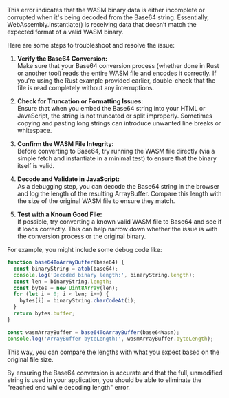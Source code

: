 This error indicates that the WASM binary data is either incomplete or corrupted when it's being decoded from the Base64 string. Essentially, WebAssembly.instantiate() is receiving data that doesn’t match the expected format of a valid WASM binary.

Here are some steps to troubleshoot and resolve the issue:

1. **Verify the Base64 Conversion:**  
   Make sure that your Base64 conversion process (whether done in Rust or another tool) reads the entire WASM file and encodes it correctly. If you're using the Rust example provided earlier, double-check that the file is read completely without any interruptions.

2. **Check for Truncation or Formatting Issues:**  
   Ensure that when you embed the Base64 string into your HTML or JavaScript, the string is not truncated or split improperly. Sometimes copying and pasting long strings can introduce unwanted line breaks or whitespace.

3. **Confirm the WASM File Integrity:**  
   Before converting to Base64, try running the WASM file directly (via a simple fetch and instantiate in a minimal test) to ensure that the binary itself is valid.

4. **Decode and Validate in JavaScript:**  
   As a debugging step, you can decode the Base64 string in the browser and log the length of the resulting ArrayBuffer. Compare this length with the size of the original WASM file to ensure they match.

5. **Test with a Known Good File:**  
   If possible, try converting a known valid WASM file to Base64 and see if it loads correctly. This can help narrow down whether the issue is with the conversion process or the original binary.

For example, you might include some debug code like:

```js
function base64ToArrayBuffer(base64) {
  const binaryString = atob(base64);
  console.log('Decoded binary length:', binaryString.length);
  const len = binaryString.length;
  const bytes = new Uint8Array(len);
  for (let i = 0; i < len; i++) {
    bytes[i] = binaryString.charCodeAt(i);
  }
  return bytes.buffer;
}

const wasmArrayBuffer = base64ToArrayBuffer(base64Wasm);
console.log('ArrayBuffer byteLength:', wasmArrayBuffer.byteLength);
```

This way, you can compare the lengths with what you expect based on the original file size.

By ensuring the Base64 conversion is accurate and that the full, unmodified string is used in your application, you should be able to eliminate the "reached end while decoding length" error.
